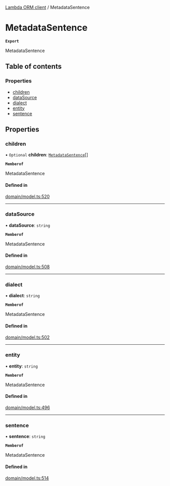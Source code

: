 [Lambda ORM client](../README.md) / MetadataSentence

# MetadataSentence

**`Export`**

MetadataSentence

## Table of contents

### Properties

- [children](MetadataSentence.md#children)
- [dataSource](MetadataSentence.md#datasource)
- [dialect](MetadataSentence.md#dialect)
- [entity](MetadataSentence.md#entity)
- [sentence](MetadataSentence.md#sentence)

## Properties

### children

• `Optional` **children**: [`MetadataSentence`](MetadataSentence.md)[]

**`Memberof`**

MetadataSentence

#### Defined in

[domain/model.ts:520](https://github.com/FlavioLionelRita/lambdaorm-client-node/blob/accb0c4/src/lib/domain/model.ts#L520)

___

### dataSource

• **dataSource**: `string`

**`Memberof`**

MetadataSentence

#### Defined in

[domain/model.ts:508](https://github.com/FlavioLionelRita/lambdaorm-client-node/blob/accb0c4/src/lib/domain/model.ts#L508)

___

### dialect

• **dialect**: `string`

**`Memberof`**

MetadataSentence

#### Defined in

[domain/model.ts:502](https://github.com/FlavioLionelRita/lambdaorm-client-node/blob/accb0c4/src/lib/domain/model.ts#L502)

___

### entity

• **entity**: `string`

**`Memberof`**

MetadataSentence

#### Defined in

[domain/model.ts:496](https://github.com/FlavioLionelRita/lambdaorm-client-node/blob/accb0c4/src/lib/domain/model.ts#L496)

___

### sentence

• **sentence**: `string`

**`Memberof`**

MetadataSentence

#### Defined in

[domain/model.ts:514](https://github.com/FlavioLionelRita/lambdaorm-client-node/blob/accb0c4/src/lib/domain/model.ts#L514)
